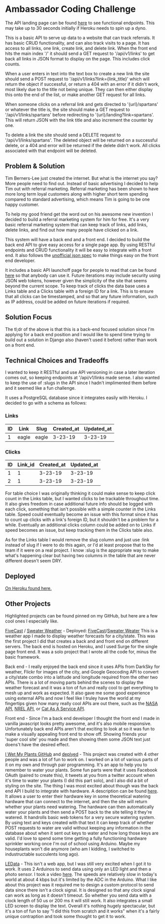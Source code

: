 # Ambassador Coding Challenge

The API landing page can be found [here](https://ambassador-code-rails.herokuapp.com/api/v1) to see functional endpoints. This may take up to 30 seconds initially if Heroku needs to spin up a dyno.

This is a basic API to serve up data to a website that can track referrals. It has basic CRUD functionality, and can also track visits to a page. It has access to all links, one link, create link, and delete link. When the front end hits the main index '/' it should send a GET request to '/api/v1/links' to get back all links in JSON format to display on the page. This includes click counts. 

When a user enters in text into the text box to create a new link the site should send a POST request to '/api/v1/links?link={link_title}' which will return the object if successful, or return a 404 with an error if it didn't work, most likely due to the title not being unique. They can then either display this onto the end of the list, or make another GET request for all links.

When someone clicks on a referral link and gets directed to '{url}/spartans' or whatever the title is, the site should make a GET request to '/api/v1/links/spartans' before redirecting to '{url}/landing?link=spartans'. This will return JSON with the link title and also increment the counter by one. 

To delete a link the site should send a DELETE request to '/api/v1/links/spartans'. The deleted object will be returned on a successful delete, or a 404 and error will be returned if the delete didn't work. All clicks associated with that endpoint will be deleted.


## Problem & Solution

Tim Berners-Lee just created the internet. But what is the internet you say? More people need to find out. Instead of basic advertising I decided to help Tim out with referral marketing. Referral marketing has been shown to have more long term loyal customers along with higher short term spending compared to standard advertising, which means Tim is going to be one happy customer. 

To help my good friend get the word out on his awesome new invention I decided to build a referral marketing system for him for free. It's a very basic referral marketing system that can keep track of links, add links, delete links, and find out how many people have clicked on a link.

This system will have a back end and a front end. I decided to build the back end API to give easy access for a single page app. By using RESTful endpoints and CRUD functionality it will be easy to integrate with a front end. It also follows the [unofficial json spec](https://jsonapi.org/) to make things easy on the front end developer. 

It includes a basic API launchoff page for people to read that can be found [here](https://ambassador-code-rails.herokuapp.com/api/v1) so that anybody can use it. Future iterations may include security using JSON web tokens, however given the simplicity of the site that seems beyond the current scope. To keep track of clicks the data base uses a Links table and a Clicks table with a foreign ID for a link. This is to ensure that all clicks can be timestamped, and so that any future information, such as IP address, could be added on future iterations if required.

## Solution Focus

The tl;dr of the above is that this is a back-end focused solution since I'm applying for a back end position and I would like to spend time trying to build out a solution in Django also (haven't used it before) rather than work on a front end.

## Technical Choices and Tradeoffs

I wanted to keep it RESTful and use API versioning in case a later iteration comes out, so keeping endpoints at '/api/v1/links made sense. I also wanted to keep the use of :slugs in the API since I hadn't implimented them before and it seemed like a fun challenge. 

It uses a PostgreSQL database since it integrates easily with Heroku. I decided to go with a schema as follows:

### Links
| ID | Link | Slug | Created_at | Updated_at |
| --- | ---- | ---- | ---------- | ---------- |
| 1 | eagle | eagle | 3-23-19 | 3-23-19 |

### Clicks
| ID | Link_id | Created_at | Updated_at |
| --- | --- | --- | --- |
| 1 | 1 | 3-23-19 | 3-23-19 |
| 2 | 1 | 3-23-19 | 3-23-19 |


For table choice I was originally thinking it could make sense to keep click count in the Links table, but I wanted clicks to be trackable throughout time. It also gives freedom in case additional future info should be logged with each click, something that isn't possible with a simple counter in the Links table. Speed could eventually become an issue with this format since it has to count up clicks with a link's foreign ID, but it shouldn't be a problem for a while. Eventually an additional clicks column could be added on to Links if speed becomes an issue, but keep tracking them in the Clicks table also.

As for the Links table I would remove the slug column and just use :link instead of slug if I were to do this again, or I'd at least propose that to the team if it were on a real project. I know :slug is the appropriate way to make what's happening clear but having two columns in the table that are never different doesn't seem DRY. 

## Deployed 

[On Heroku found here.](https://ambassador-code-rails.herokuapp.com/api/v1)

## Other Projects

Highlighted projects can be found pinned on my GitHub, but here are a few cool ones I especially like.

[FiveCast](https://github.com/jpclark6/sweater-weather-fe) / [Sweater Weather](https://github.com/jpclark6/sweater-weather) - Deployed: [FiveCast](https://sweater-weather-1810.surge.sh/)/[Sweater Weater](https://sweater-weather-1810.herokuapp.com/api/v1/forecast?location=denver,co) This is a weather app I made to display weather forecasts for a city/state. This was the first project I did that creates a back and and front end on different servers. The back end is hosted on Heroku, and I used Surge for the single page front end. It was a solo project that I wrote all the code for, minus the basic framework. 

Back end - I really enjoyed the back end since it uses APIs from DarkSky for weather, Flickr for images of the city, and Google Geocoding API to convert a city/state combo into a latitude and longitude required from the other two APIs. There is a lot of moving parts behind the scenes to display the weather forecast and it was a ton of fun and really cool to get everything to mesh up and work as expected. It also gave me some good experience using external APIs and now I feel like I truley have the world at my fingertips given how many really cool APIs are out there, such as the [NASA API](https://api.nasa.gov/), [NREL API](https://developer.nrel.gov/), or [Cat As A Service API](https://cataas.com/#/).

Front end - Since I'm a back end developer I thought the front end I made in vanilla javascript looks pretty awesome, and it's also mobile responsive. Unfortunately back end APIs aren't that exciting to look at so it was fun to make a visually appealing front end to show off. Showing friends your 'super cool site' you made and then showing them some JSON text just doens't have the desired effect.

[I Wet My Plants GitHub](https://github.com/jpclark6/i-wet-my-plants) and [deplyed](https://i-wet-my-plants.herokuapp.com/) - This project was created with 4 other people and was a lot of fun to work on. I worked on a lot of various parts of it on my own and through pair programming. It's an app to help you to remember to water your plants. Some fun parts were that it uses Facebook OAuth (paired to create this), it tweets at you from a twitter account when it's time to water your plants (I did this part solo), and I also did a bit of styling on the site. The thing I was most excited about though was the back end API I build to integrate with hardware. A description can be found [here](http://i-wet-my-plants.herokuapp.com/api/v1). It allows a user to enter their hardware key in some theoretical watering hardware that can connect to the internet, and then the site will return whether your plants need watering. The hardware can then automatically water your plants and then send a POST back to the site telling it they're watered. It handrolls basic web tokens for a very secure watering system. By using text and keys created with that text it can keep track of whether POST requests to water are valid without keeping any information in the database about when it sent out keys to water and how long those keys are valid. I'd love to spend some time getting a fully functioning hardware sprinkler working once I'm out of school using Arduino. Maybe my houseplants won't die anymore (who am I kidding, I switched to industructable succulents long ago).

[LEData](https://github.com/jpclark6/LEData) - This isn't a web app, but I was still very excited when I got it to work. It uses 2 Arduinos to send data using only an LED light and then a photo sensor. I took a video [here](https://youtu.be/fEUkzCr64Jk). The speeds are relatively slow in today's world at about 4 kbps but it's limited by the ADC in the Arduino. What I like about this project was it required me to design a custom protocol to send data since there isn't a clock signal. It is designed so that any clock signal can work as long as it doesn't timeout. So whether you send data with a clock length of 50 us or 200 ms it will still work. It also integrates a small LED screen to display the text. Overall it's nothing hugely spectacular, but it's a ton of fun to say "I did this from scratch and it works" when it's a fairly unique contraption and took some thought to get it to work.